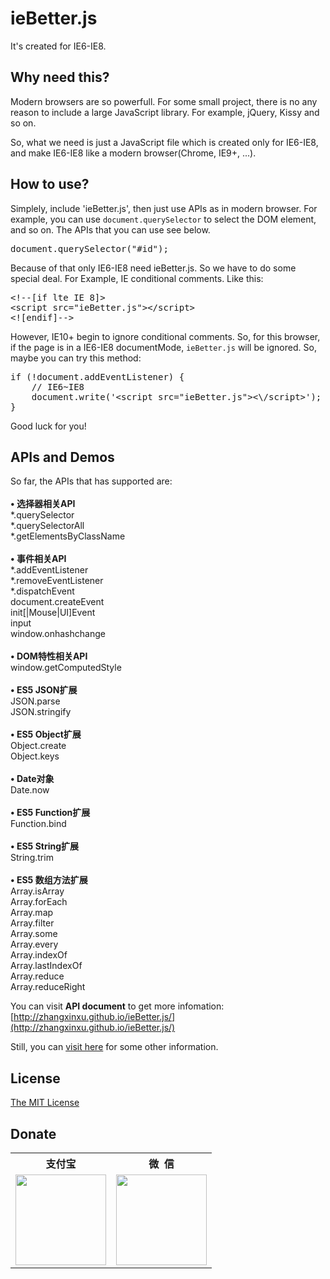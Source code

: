 
ieBetter.js
================
It's created for IE6-IE8.


Why need this?
-----------------
Modern browsers are so powerfull. For some small project, there is no any reason to include a large JavaScript library. For example, jQuery, Kissy and so on.

So, what we need is just a JavaScript file which is created only for IE6-IE8, and make IE6-IE8 like a modern browser(Chrome, IE9+, ...).

How to use?
----------------
Simplely, include 'ieBetter.js', then just use APIs as in modern browser. For example, you can use <code>document.querySelector</code> to select the DOM element, and so on. The APIs that you can use see below.

<pre>document.querySelector("#id");</pre>

Because of that only IE6-IE8 need ieBetter.js. So we have to do some special deal. For Example, IE conditional comments. Like this:
<pre>&lt;!--[if lte IE 8]>
&lt;script src="ieBetter.js">&lt;/script>
&lt;![endif]--></pre>

However, IE10+ begin to ignore conditional comments. So, for this browser, if the page is in a IE6-IE8 documentMode, <code>ieBetter.js</code> will be ignored. So, maybe you can try this method:
<pre>if (!document.addEventListener) {
    // IE6~IE8
    document.write('&lt;script src="ieBetter.js">&lt;\/script>');	
}</pre>

Good luck for you!

APIs and Demos
------------------
So far, the APIs that has supported are: <br><br>
<strong>• 选择器相关API</strong><br>
*.querySelector<br>
*.querySelectorAll<br>
*.getElementsByClassName<br><br>
<strong>• 事件相关API</strong><br>
*.addEventListener<br>
*.removeEventListener<br>
*.dispatchEvent<br>
document.createEvent<br>
init[|Mouse|UI]Event<br>
input<br>
window.onhashchange<br><br>
<strong>• DOM特性相关API</strong><br>
window.getComputedStyle<br><br>
<strong>• ES5 JSON扩展</strong><br>
JSON.parse<br>
JSON.stringify<br><br>
<strong>• ES5 Object扩展</strong><br>
Object.create<br>
Object.keys<br><br>
<strong>• Date对象</strong><br>
Date.now<br><br>
<strong>• ES5 Function扩展</strong><br>
Function.bind<br><br>
<strong>• ES5 String扩展</strong><br>
String.trim<br><br>
<strong>• ES5 数组方法扩展</strong><br>
Array.isArray<br>
Array.forEach<br>
Array.map<br>
Array.filter<br>
Array.some<br>
Array.every<br>
Array.indexOf<br>
Array.lastIndexOf<br>
Array.reduce<br>
Array.reduceRight

You can visit <strong>API document</strong> to get more infomation: [http://zhangxinxu.github.io/ieBetter.js/](http://zhangxinxu.github.io/ieBetter.js/)

Still, you can [visit here](http://www.zhangxinxu.com/wordpress/?p=3835) for some other information.


License
-------------------
[The MIT License](https://github.com/zhangxinxu/ieBetter.js/blob/master/LICENSE.md)

Donate
------------------
<table>
	<tr>
		<th align="center">支付宝</th>
		<th align="center">微&nbsp;&nbsp;信</th>
	</tr>
	<tr>
		<td align="center"><img src="http://www.zhangxinxu.com/alipay.png" width="145" height="145"></td>
		<td align="center"><img src="http://www.zhangxinxu.com/wxpay.png" width="145" height="145"></td>
	</tr>
</table>




